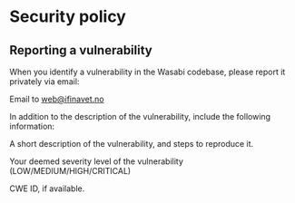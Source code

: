 # Security policy
## Reporting a vulnerability
When you identify a vulnerability in the Wasabi codebase, please report it privately via email:

Email to <web@ifinavet.no>

In addition to the description of the vulnerability, include the following information:

A short description of the vulnerability, and steps to reproduce it.

Your deemed severity level of the vulnerability (LOW/MEDIUM/HIGH/CRITICAL)

CWE ID, if available.
